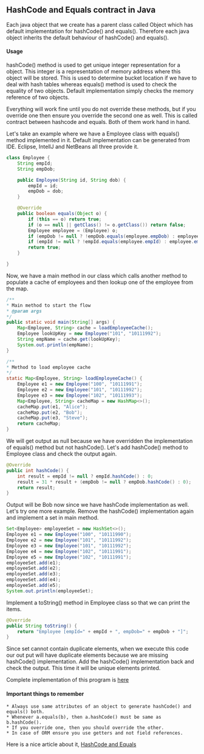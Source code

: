 ## HashCode and Equals contract in Java
Each java object that we create has a parent class called Object which has default implementation for hashCode() and equals(). Therefore each java object inherits the default behaviour of hashCode() and equals().

#### Usage
hashCode() method is used to get unique integer representation for a object. This integer is a representation of memory address where this object will be stored. This is used to determine bucket location if we have to deal with hash tables whereas equals() method is used to check the equality of two objects. Default implementation simply checks the memory reference of two objects. 

Everything will work fine until you do not override these methods, but if you override one then ensure you override the second one as well. This is called contract between hashcode and equals. Both of them work hand in hand.

Let's take an example where we have a Employee class with equals() method implemented in it. Default implementation can be generated from IDE. Eclipse, IntellJ and NetBeans all three provide it.

```java
class Employee {
	String empId;
	String empDob;

	public Employee(String id, String dob) {
		empId = id;
		empDob = dob;
	}

	@Override
	public boolean equals(Object o) {
		if (this == o) return true;
		if (o == null || getClass() != o.getClass()) return false;
		Employee employee = (Employee) o;
		if (empDob != null ? !empDob.equals(employee.empDob) : employee.empDob != null) return false;
		if (empId != null ? !empId.equals(employee.empId) : employee.empId != null) return false;
		return true;
	}

}

```

Now, we have a main method in our class which calls another method to populate a cache of employees and then lookup one of the employee from the map.

```java
/**
* Main method to start the flow
* @param args
*/
public static void main(String[] args) {
	Map<Employee, String> cache = loadEmployeeCache();
	Employee lookUpKey = new Employee("101", "10111992");
	String empName = cache.get(lookUpKey);
	System.out.println(empName);
}

/**
* Method to load employee cache
*/
static Map<Employee, String> loadEmployeeCache() {
	Employee e1 = new Employee("100", "10111991");
	Employee e2 = new Employee("101", "10111992");
	Employee e3 = new Employee("102", "10111993");
	Map<Employee, String> cacheMap = new HashMap<>();
	cacheMap.put(e1, "Alice");
	cacheMap.put(e2, "Bob");
	cacheMap.put(e3, "Steve");
	return cacheMap;
}
```

We will get output as null because we have overridden the implementation of equals() method but not hashCode(). Let's add hashCode() method to Employee class and check the output again.

```java
@Override
public int hashCode() {
	int result = empId != null ? empId.hashCode() : 0;
	result = 31 * result + (empDob != null ? empDob.hashCode() : 0);
	return result;
}
```

Output will be Bob now since we have hashCode implementation as well. Let's try one more example. Remove the hashCode() implementation again and implement a set in main method.

```java
Set<Employee> employeeSet = new HashSet<>();
Employee e1 = new Employee("100", "10111990");
Employee e2 = new Employee("101", "10111992");
Employee e3 = new Employee("101", "10111992");
Employee e4 = new Employee("102", "10111991");
Employee e5 = new Employee("102", "10111991");
employeeSet.add(e1);
employeeSet.add(e2);
employeeSet.add(e3);
employeeSet.add(e4);
employeeSet.add(e5);
System.out.println(employeeSet);
```

Implement a toString() method in Employee class so that we can print the items.

```java
@Override
public String toString() {
	return "Employee [empId=" + empId + ", empDob=" + empDob + "]";
}
```

Since set cannot contain duplicate elements, when we execute this code our out put will have duplicate elements because we are missing hashCode() implementation. Add the hashCode() implementation back and check the output.
This time it will be unique elements printed.

Complete implementation of this program is [here](../Hashing/HashCodeAndEquals.java)

#### Important things to remember
	* Always use same attributes of an object to generate hashCode() and equals() both.
	* Whenever a.equals(b), then a.hashCode() must be same as b.hashCode().
	* If you override one, then you should override the other.
	* In case of ORM ensure you use getters and not field references.
	
Here is a nice article about it, 
[HashCode and Equals](http://www.javaranch.com/journal/2002/10/equalhash.html)	